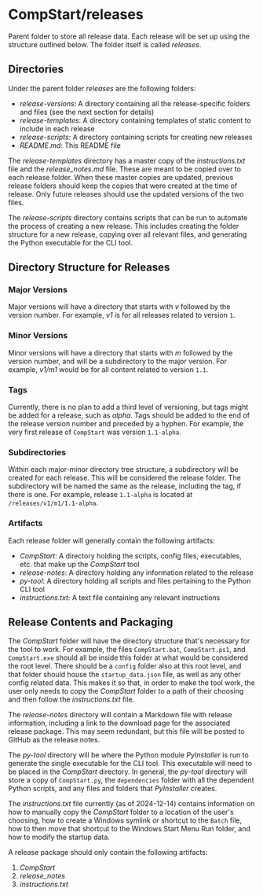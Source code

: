 # CompStart/releases

Parent folder to store all release data. Each release will be set up using the structure outlined below. The folder itself is called _releases_.

## Directories

Under the parent folder _releases_ are the following folders:

- _release-versions_: A directory containing all the release-specific folders and files (see the next section for details)
- _release-templates_: A directory containing templates of static content to include in each release
- _release-scripts_: A directory containing scripts for creating new releases
- _README.md_: This README file

The _release-templates_ directory has a master copy of the _instructions.txt_ file and the _release_notes.md_ file. These are meant to be copied over to each release folder. When these master copies are updated, previous release folders should keep the copies that were created at the time of release. Only future releases should use the updated versions of the two files.

The _release-scripts_ directory contains scripts that can be run to automate the process of creating a new release. This includes creating the folder structure for a new release, copying over all relevant files, and generating the Python executable for the CLI tool.

## Directory Structure for Releases

### Major Versions

Major versions will have a directory that starts with _v_ followed by the version number. For example, _v1_ is for all releases related to version `1`.

### Minor Versions

Minor versions will have a directory that starts with _m_ followed by the version number, and will be a subdirectory to the major version. For example, _v1/m1_ would be for all content related to version `1.1`.

### Tags

Currently, there is no plan to add a third level of versioning, but tags might be added for a release, such as _alpha_. Tags should be added to the end of the release version number and preceded by a hyphen. For example, the very first release of `CompStart` was version `1.1-alpha`.

### Subdirectories

 Within each major-minor directory tree structure, a subdirectory will be created for each release. This will be considered the release folder. The subdirectory will be named the same as the release, including the tag, if there is one. For example, release `1.1-alpha` is located at `/releases/v1/m1/1.1-alpha`.

### Artifacts

Each release folder will generally contain the following artifacts:

- _CompStart_: A directory holding the scripts, config files, executables, etc. that make up the _CompStart_ tool
- _release-notes_: A directory holding any information related to the release
- _py-tool_: A directory holding all scripts and files pertaining to the Python CLI tool
- _instructions.txt_: A text file containing any relevant instructions

## Release Contents and Packaging
The _CompStart_ folder will have the directory structure that's necessary for the tool to work. For example, the files `CompStart.bat`, `CompStart.ps1`, and `CompStart.exe` should all be inside this folder at what would be considered the root level. There should be a `config` folder also at this root level, and that folder should house the `startup_data.json` file, as well as any other config related data. This makes it so that, in order to make the tool work, the user only needs to copy the _CompStart_ folder to a path of their choosing and then follow the _instructions.txt_ file.

The _release-notes_ directory will contain a Markdown file with release information, including a link to the download page for the associated release package. This may seem redundant, but this file will be posted to GitHub as the release notes.

The _py-tool_ directory will be where the Python module _PyInstaller_ is run to generate the single executable for the CLI tool. This executable will need to be placed in the _CompStart_ directory. In general, the _py-tool_ directory will store a copy of `CompStart.py`, the `dependencies` folder with all the dependent Python scripts, and any files and folders that _PyInstaller_ creates.

The _instructions.txt_ file currently (as of 2024-12-14) contains information on how to manually copy the _CompStart_ folder to a location of the user's choosing, how to create a Windows symlink or shortcut to the `Batch` file, how to then move that shortcut to the Windows Start Menu Run folder, and how to modify the startup data.

A release package should only contain the following artifacts: 

1. _CompStart_
2. _release_notes_
3. _instructions.txt_